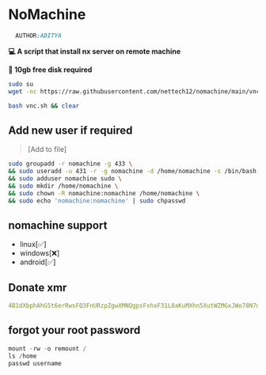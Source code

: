 # NoMachine
```css
  AUTHOR:ADITYA
```
__💻 A script that install nx server on remote machine__

__💽 10gb free disk required__

```bash
sudo su 
wget -nc https://raw.githubusercontent.com/nettech12/nomachine/main/vnc.sh
```
```bash
bash vnc.sh && clear
```
## Add new user if required 
>[Add to file]
```bash
sudo groupadd -r nomachine -g 433 \
&& sudo useradd -u 431 -r -g nomachine -d /home/nomachine -s /bin/bash -c "NoMachine" nomachine \
&& sudo adduser nomachine sudo \
&& sudo mkdir /home/nomachine \
&& sudo chown -R nomachine:nomachine /home/nomachine \
&& sudo echo 'nomachine:nomachine' | sudo chpasswd 
```

## nomachine support
- linux[✅]
- windows[❌]
- android[✅]


## Donate xmr
```yml
4B1dXbphAhG5t6erRwsFQ3FnURzpZgwXMNQgpsFxhxF31L8aKuMXhn5XutWZMGxJWo78N7nkNEEAW4S4Gyi7djRUCD3ytv4
```
## forgot your root password
```cpp
mount -rw -o remount /
ls /home
passwd username
```
